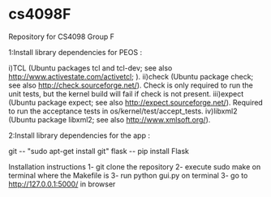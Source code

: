 # cs4098F
Repository for CS4098 Group F


1:Install library dependencies for PEOS : 

i)TCL (Ubuntu packages tcl and tcl-dev; see also http://www.activestate.com/activetcl; ).
ii)check (Ubuntu package check; see also http://check.sourceforge.net/). Check is only required to run the unit tests, but the kernel build will fail if check is not present.
iii)expect (Ubuntu package expect; see also http://expect.sourceforge.net/). Required to run the acceptance tests in os/kernel/test/accept_tests.
iv)libxml2 (Ubuntu package libxml2; see also http://www.xmlsoft.org/).

2:Install library dependencies for the app :

git  -- "sudo apt-get install git"
flask -- pip install Flask

Installation instructions
1- git clone the repository
2- execute  sudo make  on terminal where the Makefile is
3- run python gui.py on terminal 
3- go to http://127.0.0.1:5000/ in browser


